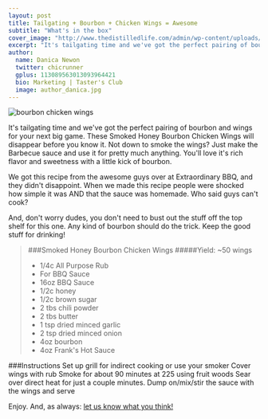 ```yaml
---
layout: post
title: Tailgating + Bourbon + Chicken Wings = Awesome
subtitle: "What's in the box"
cover_image: "http://www.thedistilledlife.com/admin/wp-content/uploads/2012/06/Dubstep-whiskey.jpg"
excerpt: "It's tailgating time and we've got the perfect pairing of bourbon and wings for your next big game. These Smoked Honey Bourbon Chicken Wings will disappear..."
author:
  name: Danica Newon
  twitter: chicrunner
  gplus: 113089563013093964421 
  bio: Marketing | Taster's Club
  image: author_danica.jpg
---
```

![bourbon chicken wings](https://dl.dropboxusercontent.com/u/20403642/honey-smoked-bourbon-chicken-wings.jpg)

It's tailgating time and we've got the perfect pairing of bourbon and wings for your next big game. These Smoked Honey Bourbon Chicken Wings will disappear before you know it. Not down to smoke the wings? Just make the Barbecue sauce and use it for pretty much anything. You'll love it's rich flavor and sweetness with a little kick of bourbon. 

We got this recipe from the awesome guys over at Extraordinary BBQ, and they didn't disappoint. When we made this recipe people were shocked how simple it was AND that the sauce was homemade. Who said guys can't cook?

And, don't worry dudes, you don't need to bust out the stuff off the top shelf for this one. Any kind of bourbon should do the trick. Keep the good stuff for drinking!

> ###Smoked Honey Bourbon Chicken Wings
> #####Yield: ~50 wings
> 
> - 1/4c All Purpose Rub
> - For BBQ Sauce
> - 16oz BBQ Sauce
> - 1/2c honey
> - 1/2c brown sugar
> - 2 tbs chili powder
> - 2 tbs butter
> - 1 tsp dried minced garlic
> - 2 tsp dried minced onion
> - 4oz bourbon
> - 4oz Frank's Hot Sauce

###Instructions
Set up grill for indirect cooking or use your smoker
Cover wings with rub
Smoke for about 90 minutes at 225 using fruit woods
Sear over direct heat for just a couple minutes.
Dump on/mix/stir the sauce with the wings and serve

Enjoy. And, as always: <a href="mailto:info@tastersclub.com?subject=Feedback%20-%20Smoked%20Honey%20Bourbon%20Chicken%20Wings!">let us know what you think!</a>